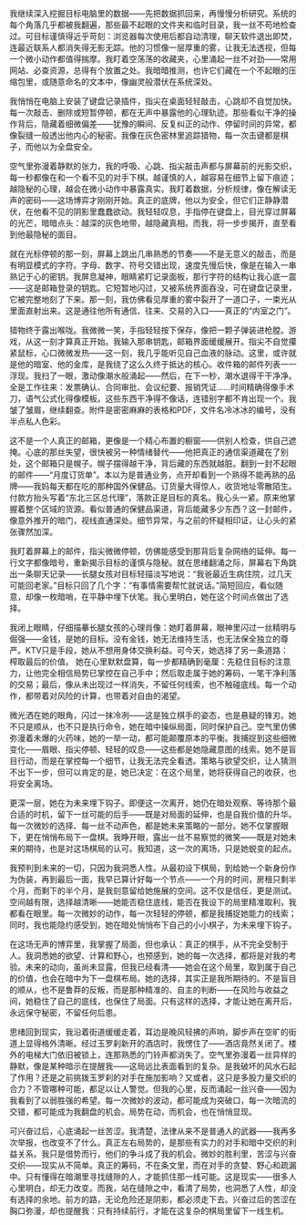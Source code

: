 我继续深入挖掘目标电脑里的数据——先把数据抓回来，再慢慢分析研究。系统的每个角落几乎都被我翻遍，那些最不起眼的文件夹和临时目录，我一丝不苟地检查过。可目标谨慎得近乎苛刻：浏览器每次使用后都自动清理，聊天软件退出即焚，连最近联系人都消失得无影无踪。他的习惯像一层厚重的雾，让我无法透视，但每一个微小动作都值得揣摩。我盯着空荡荡的收藏夹，心里涌起一丝不对劲——常用网站、必查资源，总得有个放置之处。我暗暗推测，也许它们藏在一个不起眼的压缩包里，或随意命名的文本中，像幽灵般潜伏在系统深处。

我悄悄在电脑上安装了键盘记录插件，指尖在桌面轻轻敲击，心跳却不自觉加快。每一次敲击、删除或短暂停顿，都在无声中暴露他的心理轨迹。那些看似干净的操作背后，隐藏着细微偏差——犹豫的瞬间、反复纠正的动作、停留时间的异常，都像裂缝一般透出他内心的秘密。我像在灰色密林里追踪猎物，每一次击键都是棋子，而他以为全盘安全。

空气里弥漫着静默的张力，我的呼吸、心跳、指尖敲击声都与屏幕前的光影交织，每一秒都像在和一个看不见的对手下棋。越谨慎的人，越容易在细节上留下痕迹；越隐秘的心理，越会在微小动作中暴露真实。我盯着数据，分析规律，像在解读无声的密码——这场博弈才刚刚开始。真正的底牌，他以为安全，但它们正静静潜伏，在他看不见的阴影里蠢蠢欲动。我轻轻叹息，手指停在键盘上，目光穿过屏幕的光芒，暗暗点头：越深的灰色地带，越隐藏真相。而我，将一步步揭开，直至看到他最隐秘的面目。

就在光标停顿的那一刻，屏幕上跳出几串熟悉的节奏——不是无意义的敲击，而是有明显模式的字符。字母、数字、符号交错出现，速度先慢后快，像是在输入一串熟记于心的密钥。我屏息凝神，眼睛紧盯记录面板，那行字符的结构让我心底一震——这是邮箱登录的钥匙。它短暂地闪过，又被系统界面吞没，可在键盘记录里，它被完整地刻了下来。那一刻，我仿佛看见厚重的雾中裂开了一道口子，一束光从里面直射出来。这是通往他所有通信、往来、交易的入口——真正的“内室之门”。

猎物终于露出喉咙。我微微一笑，手指轻轻按下保存，像把一颗子弹装进枪膛。游戏，从这一刻才算真正开始。我输入那串钥匙，邮箱界面缓缓展开。指尖不自觉攥紧鼠标，心口微微发热——这一刻，我几乎能听见自己血液的脉动。这里，或许就是他的暗室、他的金库，是我绕了这么久终于抵达的核心。收件箱的邮件列表一一浮现。我扫了一眼，激动像潮水般涌起——然后，在下一秒，潮水退得干干净净。全是工作往来：发票确认、合同审批、会议纪要、报销凭证……时间精确得像手术刀，语气公式化得像模板。这些东西干净得不像话，连错别字都不肯出现一个。我皱了皱眉，继续翻查。附件是密密麻麻的表格和PDF，文件名冷冰冰的编号，没有半点私人色彩。

这不是一个人真正的邮箱，更像是一个精心布置的橱窗——供别人检查，供自己遮掩。心底的那丝失望，很快被另一种情绪替代——他把真正的通信渠道藏在了别处，这个邮箱只是幌子。幌子摆得越干净，背后藏的东西就越脏。翻到一封不起眼的邮件——“月度订货单”。本以为是普通业务，点开却看到一个熟得不能再熟的品牌——我妈每天都在吃的那种国外保健品。订货量大得惊人，收货地址零散陌生。付款方抬头写着“东北三区总代理”，落款正是目标的真名。我心头一紧。原来他掌握着整个区域的货源。看似普通的保健品渠道，背后能藏多少东西？这一封邮件，像意外推开的暗门，视线直通深处。细节异常，与之前的怀疑相印证，让心头的紧张骤然加深。

我盯着屏幕上的邮件，指尖微微停顿，仿佛能感受到那背后复杂网络的延伸。每一行文字都像暗号，重新揭示目标的谨慎与隐秘。就在思绪翻涌之际，屏幕右下角跳出一条聊天记录——长腿女孩对目标轻描淡写地说：“我爸最近生病住院，过几天可能回老家。”目标只回了几个字：“有事情需要帮忙就说话。”简短回应，看似随意，却像一枚暗哨，在平静中埋下伏笔。我心里明白，她在这个时间点做出了选择。

我闭上眼睛，仔细描摹长腿女孩的心理肖像：她盯着屏幕，眼神里闪过一丝精明与倔强——金钱，是她的目标。没有金钱，她无法维持生活，也无法保全独立的尊严。KTV只是手段，她从不想用身体交换利益。可今天，她选择了另一条道路：榨取最后的价值。
她在心里默默盘算，每一步都精确到毫厘：先稳住目标的注意力，让他完全相信局势已掌控在自己手中；然后取走属于她的筹码，一笔干净利落的交易；最后，像从未出现过一样消失，不留任何线索，也不触碰底线。每一个动作，都带着对风险的计算，也带着对自由的渴望。

微光洒在她的眼角，闪过一抹冷冽——这是独立棋手的姿态，也是悬疑的锋刃。她不只是顺从，也不只是执行命令，她在暗中操纵局面，同时保护自己。空气里仿佛弥漫着未爆的火药味，她的一举一动，都可能颠覆原本的平衡。我捕捉到这些细微变化——眉眼、指尖停顿、轻轻的叹息——这些都是她隐藏意图的线索。她不是盲目行动，而是在掌控每一个细节，让我无法完全看透。策略与欲望交织，让人猜测不出下一步，但可以肯定的是，她已决定：在这个局里，她将获得自己的收获，也将安全离场。

更深一层，她在为未来埋下钩子。即便这一次离开，她仍在暗处观察、等待那个最合适的时机，留下一丝可能的后手——既是对局面的延伸，也是自我价值的升华。每一次微妙的选择、每一丝不动声色，都是她未来策略的一部分。她不仅掌握眼下，更在悄悄布局下一盘棋。我睁开眼，露出一丝不易察觉的微笑——既是对她未来的期待，也是对这场棋局的认可。我知道，这一次的离场，只是她蜕变的起点。

我预判到未来的一切，只因为我洞悉人性。从最初设下棋局，到给她一个新身份作为伪装，再到最后一面，我早已算计好每一个节点——一个月的时间，房租只剩半个月，而剩下的半个月，是我刻意留给她施展的空间。这不仅是信任，更是测试。空间越有限，选择越清晰——她能否稳住底线，能否在我设下的局里精准取利，我都看在眼里。每一次微妙的动作，每一次轻轻的停顿，都是我捕捉她能力的线索；同时，我也能隐约感受到，她在暗处悄悄布下自己的小小棋子，为未来埋下钩子。

在这场无声的博弈里，我掌握了局面，但也承认：真正的棋手，从不完全受制于人。我洞悉她的欲望、计算和野心，也预感到，她的每一次选择，都将是对我的考验。未来的动向，虽尚未显露，但我已经看清——她会在这个局里，取到属于自己的价值，也会在暗中为下一盘棋布局。她的选择，其实正是我所期待的。不是盲目的顺从，也不是鲁莽的反叛，而是那种精准的、自主的判断——在风险与收益之间，她稳住了自己的底线，也保住了局面。只有这样的选择，才能让她在离开后，永远保守秘密，不留任何后患。

思绪回到现实，我沿着街道缓缓走着，耳边是晚风轻拂的声响，脚步声在空旷的街道上显得格外清晰。经过玉罗刹新开的酒店时，我愣住了——酒店竟然关闭了。楼外的电梯大门依旧被锁上，连那熟悉的门铃声都消失了。空气里弥漫着一丝异样的静默，像是某种暗示在提醒我——这局远比表面看到的复杂。是我破坏的风水石起了作用？还是之前挑拨玉罗刹的对手在施加影响？又或者，这只是多股力量交织的合力？不管哪种可能，都足以让人警觉。但我的心里，反而涌起一丝兴奋——因为我看到了以弱胜强的希望。每一次微妙的波动，都可能成为突破口，每一次暗流的交错，都可能成为我翻盘的机会。局势在动，而机会，也在悄悄显现。

可兴奋过后，心底涌起一丝苦涩。我清楚，法律从来不是普通人的武器——我再多次举报，也改变不了什么。真正左右局势的，是那些有实力的对手和暗中交织的利益关系。我只是借势而行，他们的争斗成了我的机会。微妙的胜利里，苦涩与兴奋交织——现实从不简单。真正的筹码，不在条文里，而在对手的贪婪、野心和疏漏中。只有懂得在暗潮里寻找缝隙的人，才能抓住那一线可能。这是现实——很多人心里明白，却无力改变。而我，站在缝隙之中，看清了局势，也洞悉了人性，却没有选择的余地。前方的路，无论危险还是阴影，都必须走下去。兴奋过后的苦涩在胸口弥漫，却也提醒我：只有持续前行，才能在这复杂的棋局里留下一线生机。